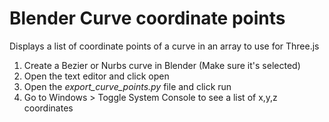 # Blender Curve coordinate points
Displays a list of coordinate points of a curve in an array to use for Three.js

1. Create a Bezier or Nurbs curve in Blender (Make sure it's selected)<br>
2. Open the text editor and click open <br>
3. Open the <em>export_curve_points.py</em> file and click run <br>
4. Go to Windows > Toggle System Console to see a list of x,y,z coordinates <br>
